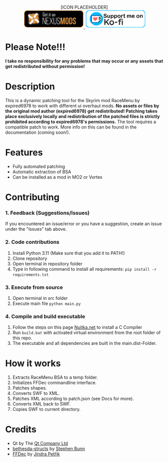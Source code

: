 <p align="center">
[ICON PLACEHOLDER]
<br>
<a href="https://www.nexusmods.com/skyrimspecialedition/mods/92345"><img src="repo_assets/nexus-mods.png" height="60px"/> </a>
<a href="https://ko-fi.com/cutleast"><img src="repo_assets/ko-fi.png" height="60px"/> </a>
<br>

# Please Note!!!

**I take no responsibility for any problems that may occur or any assets that get redistributed without permission!**

# Description

This is a dynamic patching tool for the Skyrim mod RaceMenu by expired6978 to work with different ui overhaul mods.
**No assets or files by the original mod author (expired6978) get redistributed! Patching takes place exclusively locally and redistribution of the patched files is strictly prohibited according to expired6978's permissions.**
The tool requires a compatible patch to work. More info on this can be found in the documentation (coming soon!).

# Features
- Fully automated patching
- Automatic extraction of BSA
- Can be installed as a mod in MO2 or Vortex

# Contributing

### 1. Feedback (Suggestions/Issues)

If you encountered an issue/error or you have a suggestion, create an issue under the "Issues" tab above.

### 2. Code contributions

1. Install Python 3.11 (Make sure that you add it to PATH!)
2. Clone repository
3. Open terminal in repository folder
4. Type in following command to install all requirements:
   `pip install -r requirements.txt`

### 3. Execute from source

1. Open terminal in src folder
2. Execute main file
    `python main.py`

### 4. Compile and build executable

1. Follow the steps on this page [Nuitka.net](https://nuitka.net/doc/user-manual.html#usage) to install a C Compiler
2. Run `build.bat` with activated virtual environment from the root folder of this repo.
3. The executable and all dependencies are built in the main.dist-Folder.

# How it works
1. Extracts RaceMenu BSA to a temp folder.
2. Initializes FFDec commandline interface.
3. Patches shapes.
4. Converts SWF to XML.
5. Patches XML according to patch.json (see Docs for more).
6. Converts XML back to SWF.
7. Copies SWF to current directory.

# Credits
- Qt by The [Qt Company Ltd](https://qt.io)
- [bethesda-structs](https://github.com/stephen-bunn/bethesda-structs) by [Stephen Bunn](https://github.com/stephen-bunn)
- [FFDec](https://github.com/jindrapetrik/jpexs-decompiler) by [Jindra Petřík](https://github.com/jindrapetrik)
